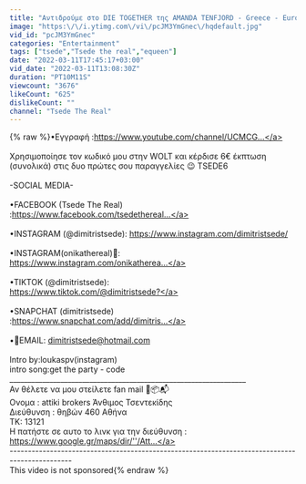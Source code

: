 ```yaml
---
title: "Αντιδρούμε στο DIE TOGETHER της AMANDA TENFJORD - Greece - Eurovision 2022"
image: "https:\/\/i.ytimg.com\/vi\/pcJM3YmGnec\/hqdefault.jpg"
vid_id: "pcJM3YmGnec"
categories: "Entertainment"
tags: ["tsede","Tsede the real","equeen"]
date: "2022-03-11T17:45:17+03:00"
vid_date: "2022-03-11T13:08:30Z"
duration: "PT10M11S"
viewcount: "3676"
likeCount: "625"
dislikeCount: ""
channel: "Tsede The Real"
---
```

{% raw %}•Εγγραφή :<a rel="nofollow" target="blank" href="https://www.youtube.com/channel/UCMCG...">https://www.youtube.com/channel/UCMCG...</a><br /><br />Χρησιμοποίησε τον κωδικό μου στην WOLT και κέρδισε 6€ έκπτωση (συνολικά) στις δυο πρώτες  σου παραγγελίες  😉 TSEDE6 <br /><br />-SOCIAL MEDIA-<br /><br />•FACEBOOK (Tsede The Real)<br />:<a rel="nofollow" target="blank" href="https://www.facebook.com/tsedethereal...">https://www.facebook.com/tsedethereal...</a><br /><br />•INSTAGRAM (@dimitristsede): <a rel="nofollow" target="blank" href="https://www.instagram.com/dimitristsede/">https://www.instagram.com/dimitristsede/</a><br /><br />•INSTAGRAM(onikathereal)🐶:<br /><a rel="nofollow" target="blank" href="https://www.instagram.com/onikatherea...">https://www.instagram.com/onikatherea...</a><br /><br />•TIKTOK (@dimitristsede):<br /><a rel="nofollow" target="blank" href="https://www.tiktok.com/@dimitristsede?">https://www.tiktok.com/@dimitristsede?</a><br /><br />•SNAPCHAT (dimitristsede)<br />:<a rel="nofollow" target="blank" href="https://www.snapchat.com/add/dimitris...">https://www.snapchat.com/add/dimitris...</a><br /><br />•📧EMAIL: dimitristsede@hotmail.com<br /> <br />Intro by:loukaspv(instagram)<br />intro song:get the party - code<br />_________________________________________________________________<br />Αν θέλετε να μου στείλετε fan mail  💌📦📬 <br /> Ονομα : attiki brokers Άνθιμος Τσεντεκίδης <br />Διεύθυνση : θηβών 460 Αθήνα <br />ΤΚ: 13121 <br />Η πατήστε σε αυτο το λινκ για την διεύθυνση  : <a rel="nofollow" target="blank" href="https://www.google.gr/maps/dir/''/Att...">https://www.google.gr/maps/dir/''/Att...</a><br />-----------------------------------------------------------------------------------------------<br />This video is not sponsored{% endraw %}
